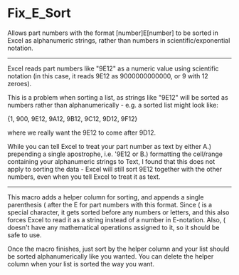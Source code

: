 # Fix_E_Sort
Allows part numbers with the format [number]E[number] to be sorted in Excel as alphanumeric strings, rather than numbers in scientific/exponential notation.

------------------------------------------------

Excel reads part numbers like "9E12" as a numeric value using scientific notation (in this case, it reads 9E12 as 9000000000000, or 9 with 12 zeroes).

This is a problem when sorting a list, as strings like "9E12" will be sorted as numbers rather than alphanumerically - e.g. a sorted list might look like:

{1, 900, 9E12, 9A12, 9B12, 9C12, 9D12, 9F12}

where we really want the 9E12 to come after 9D12.

While you can tell Excel to treat your part number as text by either A.) prepending a single apostrophe, i.e. '9E12 or B.) formatting the cell/range containing your alphanumeric strings to Text, I found that this does not apply to sorting the data - Excel will still sort 9E12 together with the other numbers, even when you tell Excel to treat it as text.

------------------------------------------------

This macro adds a helper column for sorting, and appends a single parenthesis ( after the E for part numbers with this format.
Since ( is a special character, it gets sorted before any numbers or letters, and this also forces Excel to read it as a string instead of a number in E-notation.
Also, ( doesn't have any mathematical operations assigned to it, so it should be safe to use.

Once the macro finishes, just sort by the helper column and your list should be sorted alphanumerically like you wanted.
You can delete the helper column when your list is sorted the way you want.
